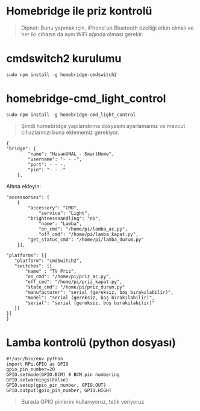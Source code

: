 # Homebridge ile priz kontrolü
> Dipnot: Bunu yapmak için, iPhone'un Bluetooth özelliği etkin olmalı ve her iki cihazın da aynı WiFi ağında olması gerekir. 
# cmdswitch2 kurulumu
```
sudo npm install -g homebridge-cmdswitch2
```
# homebridge-cmd_light_control
```
sudo npm install -g homebridge-cmd_light_control
```
> Şimdi homebridge yapılandırma dosyasını ayarlamamız ve mevcut cihazlarınızı buna eklememiz gerekiyor.
```
{
"bridge": {
        "name": "HasanUNAL - SmartHome",
        "username": "- - -",
        "port": - - -,
        "pin": "- - -"
    },
 ```
Altına ekleyin:
```
"accessories": [
	{  
	    "accessory": "CMD",
     	    "service": "Light",
	    "brightnessHandling": "no",
            "name": "Lamba",
            "on_cmd": "/home/pi/lamba_ac.py",
            "off_cmd": "/home/pi/lamba_kapat.py",
	    "get_status_cmd": "/home/pi/lamba_durum.py"
	}],
 
"platforms": [{
   "platform": "cmdSwitch2",
   "switches": [{
       "name" : "TV Priz",
       "on_cmd": "/home/pi/priz_ac.py",
       "off_cmd": "/home/pi/priz_kapat.py",
       "state_cmd": "/home/pi/priz_durum.py"
       "manufacturer": "serial (gereksiz, boş bırakılabilir)",
       "model": "serial (gereksiz, boş bırakılabilir)",
       "serial": "serial (gereksiz, boş bırakılabilir)"
   }]
}]
}
```
# Lamba kontrolü (python dosyası)
```
#!/usr/bin/env python
import RPi.GPIO as GPIO
gpio_pin_number=20
GPIO.setmode(GPIO.BCM) # BCM pin numbering
GPIO.setwarnings(False)
GPIO.setup(gpio_pin_number, GPIO.OUT) 
GPIO.output(gpio_pin_number, GPIO.HIGH) 
```
> Burada GPIO pinlerini kullanıyoruz, tetik veriyoruz
